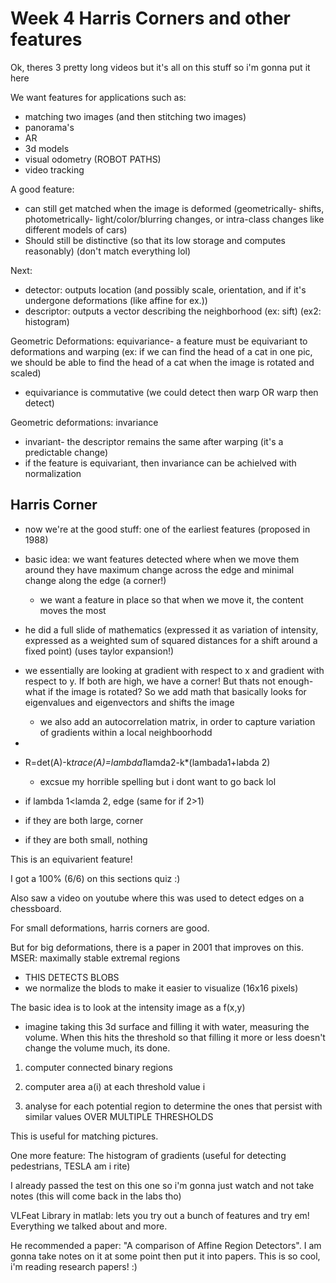 # Week 4 Harris Corners and other features

Ok, theres 3 pretty long videos but it's all on this stuff so i'm gonna put it here

We want features for applications such as: 

- matching two images (and then stitching two images)
- panorama's 
- AR 
- 3d models
- visual odometry (ROBOT PATHS) 
- video tracking 



A good feature: 

- can still get matched when the image is deformed (geometrically- shifts, photometrically- light/color/blurring changes, or intra-class changes like different models of cars)
- Should still be distinctive (so that its low storage and computes reasonably) (don't match everything lol)

Next: 

- detector: outputs location (and possibly scale, orientation, and if it's undergone deformations (like affine for ex.))
- descriptor: outputs a vector describing the neighborhood (ex: sift) (ex2: histogram)



Geometric Deformations: equivariance- a feature must be equivariant to deformations and warping (ex: if we can find the head of a cat in one pic, we should be able to find the head of a cat when the image is rotated and scaled)

- equivariance is commutative (we could detect then warp OR warp then detect)



Geometric deformations: invariance

- invariant- the descriptor remains the same after warping (it's a predictable change)
- if the feature is equivariant, then invariance can be achielved with normalization 





## Harris Corner

- now we're at the good stuff: one of the earliest features (proposed in 1988)
- basic idea: we want features detected where when we move them around they have maximum change across the edge and minimal change along the edge (a corner!)
  - we want a feature in place so that when we move it, the content moves the most
- he did a full slide of mathematics (expressed it as variation of intensity, expressed as a weighted sum of squared distances for a shift around a fixed point) (uses taylor expansion!)
- we essentially are looking at gradient with respect to x and gradient with respect to y. If both are high, we have a corner! But thats not enough- what if the image is rotated? So we add math that basically looks for eigenvalues and eigenvectors and shifts the image
  - we also add an autocorrelation matrix, in order to capture variation of gradients within a local neighboorhodd
- 





- R=det(A)-k*trace(A)=lambda1*lamda2-k*(lambada1+labda 2)
  - excsue my horrible spelling but i dont want to go back lol 
- if lambda 1<lamda 2, edge (same for if 2>1)
- if they are both large, corner
- if they are both small, nothing 

This is an equivarient feature! 

I got a 100% (6/6) on this sections quiz :) 

Also saw a video on youtube where this was used to detect edges on a chessboard. 











For small deformations, harris corners are good. 

But for big deformations, there is a paper in 2001 that improves on this. MSER: maximally stable extremal regions 

- THIS DETECTS BLOBS 
- we normalize the blods to make it easier to visualize (16x16 pixels)

The basic idea is to look at the intensity image as a f(x,y)

- imagine taking this 3d surface and filling it with water, measuring the volume. When this hits the threshold so that filling it more or less doesn't change the volume much, its done. 

1) computer connected binary regions

2) computer area a(i) at each threshold value i 

3) analyse for each potential region to determine the ones that persist with similar values OVER MULTIPLE THRESHOLDS 



This is useful for matching pictures. 



One more feature: The histogram of gradients (useful for detecting pedestrians, TESLA am i rite)

I already passed the test on this one so i'm gonna just watch and not take notes (this will come back in the labs tho)





VLFeat Library in matlab: lets you try out a bunch of features and try em! Everything we talked about and more. 

He recommended a paper: "A comparison of Affine Region Detectors". I am gonna take notes on it at some point then put it into papers. This is so cool, i'm reading research papers! :)

